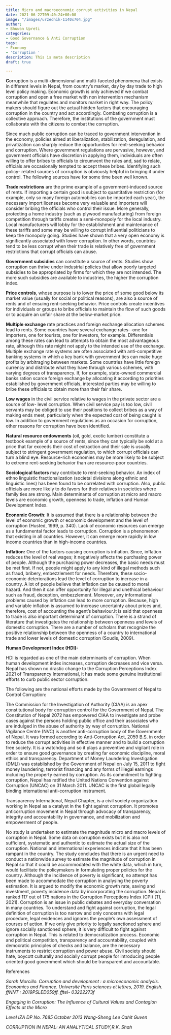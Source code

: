 ```yaml
---
title: Micro and macroeconomic corrupt activities in Nepal
date: 2021-06-22T09:40:24+00:00
image: "/images/urzednik-1140x704.jpg"
author:
- Bhuwan Upreti
categories:
- Good Governance & Anti Corruption
tags:
- Economy
- 'Corruption '
description: This is meta description
draft: true

---
```

**C**orruption is a multi-dimensional and multi-faceted phenomena that exists in different levels in Nepal, from country’s market, day by day trade to high level policy making. Economic growth is only achieved if we combat corruption and open a free market with non intervention mechanism meanwhile that regulates and monitors market in right way. The policy makers should figure out the actual hidden factors that encouraging corruption in the country and act accordingly. Combating corruption is a collective approach. Therefore, the institutions of the government must collaborate with the citizens to combat the corruption.

Since much public corruption can be traced to government intervention in the economy, policies aimed at liberalization, stabilization, deregulation, and privatization can sharply reduce the opportunities for rent-seeking behavior and corruption. Where government regulations are pervasive, however, and government officials have discretion in applying them, individuals are often willing to offer bribes to officials to circumvent the rules and, sad to relate, officials are occasionally tempted to accept these bribes. Identifying such policy- related sources of corruption is obviously helpful in bringing it under control. The following sources have for some time been well known.

**Trade restrictions** are the prime example of a government-induced source of rents. If importing a certain good is subject to quantitative restriction (for example, only so many foreign automobiles can be imported each year), the necessary import licenses become very valuable and importers will consider bribing the officials who control their issue. More generally, protecting a home industry (such as plywood manufacturing) from foreign competition through tariffs creates a semi-monopoly for the local industry. Local manufacturers will lobby for the establishment and maintenance of these tariffs and some may be willing to corrupt influential politicians to keep the monopoly going. Studies have shown that a very open economy is significantly associated with lower corruption. In other words, countries tend to be less corrupt when their trade is relatively free of government restrictions that corrupt officials can abuse.

**Government subsidies** can constitute a source of rents. Studies show corruption can thrive under industrial policies that allow poorly targeted subsidies to be appropriated by firms for which they are not intended. The more such subsidies are available to industries, the higher the corruption index.

**Price controls**, whose purpose is to lower the price of some good below its market value (usually for social or political reasons), are also a source of rents and of ensuing rent-seeking behavior. Price controls create incentives for individuals or groups to bribe officials to maintain the flow of such goods or to acquire an unfair share at the below-market price.

**Multiple exchange** rate practices and foreign exchange allocation schemes lead to rents. Some countries have several exchange rates--one for importers, one for tourists, one for investors, for example. Differentials among these rates can lead to attempts to obtain the most advantageous rate, although this rate might not apply to the intended use of the exchange. Multiple exchange rate systems are often associated with anti-competitive banking systems in which a key bank with government ties can make huge profits by arbitraging between markets. Some countries have little foreign currency and distribute what they have through various schemes, with varying degrees of transparency. If, for example, state-owned commercial banks ration scarce foreign exchange by allocating it according to priorities established by government officials, interested parties may be willing to bribe these officials to obtain more than their fair share.

**Low wages** in the civil service relative to wages in the private sector are a source of low- level corruption. When civil service pay is too low, civil servants may be obliged to use their positions to collect bribes as a way of making ends meet, particularly when the expected cost of being caught is low. In addition to government regulations as an occasion for corruption, other reasons for corruption have been identified.

**Natural resource endowments** (oil, gold, exotic lumber) constitute a textbook example of a source of rents, since they can typically be sold at a price that far exceeds their cost of extraction and their sale is usually subject to stringent government regulation, to which corrupt officials can turn a blind eye. Resource-rich economies may be more likely to be subject to extreme rent-seeking behavior than are resource-poor countries.

**Sociological factors** may contribute to rent-seeking behavior. An index of ethno linguistic fractionalization (societal divisions along ethnic and linguistic lines) has been found to be correlated with corruption. Also, public officials are more likely to do favors for their relatives in societies where family ties are strong. Main determinants of corruption at micro and macro levels are economic growth, openness to trade, inflation and Human Development Index.

**Economic Growth**: It is assumed that there is a relationship between the level of economic growth or economic development and the level of corruption (Husted, 1999, p. 340). Lack of economic resources can emerge as a fundamental factor leads to corruption. Corruption is a phenomenon that existing in all countries. However, it can emerge more rapidly in low income countries than in high-income countries.

**Inflation:** One of the factors causing corruption is inflation. Since, inflation reduces the level of real wages; it negatively affects the purchasing power of people. Although the purchasing power decreases, the basic needs must be met first. If not, people might apply to any kind of illegal methods such as fraud, bribery, embezzlement for needs. Therefore, these socio-economic deteriorations lead the level of corruption to increase in a country. A lot of people believe that inflation can be caused to moral hazard. And then it can offer opportunity for illegal and unethical behaviour such as fraud, deception, embezzlement. Moreover, any informational problems caused by inflation can lead to more corruption. Because, high and variable inflation is assumed to increase uncertainty about prices and, therefore, cost of accounting the agent’s behaviour.It is said that openness to trade is also important determinant of corruption. There is a strand of literature that investigates the relationship between openness and levels of domestic corruption. There are a number of scholars that recognize the positive relationship between the openness of a country to international trade and lower levels of domestic corruption (Soudis, 2009).

**Human Development Index (HDI):**

HDI is regarded as one of the main determinants of corruption. When human development index increases, corruption decreases and vice versa. Nepal has shown no drastic change to the Corruption Perceptions Index 2021 of Transparency International, it has made some genuine institutional efforts to curb public sector corruption.

The following are the national efforts made by the Government of Nepal to Control Corruption:

The Commission for the Investigation of Authority (CIAA) is an apex constitutional body for corruption control for the Government of Nepal. The Constitution of Nepal 2072 has empowered CIAA to investigate and probe cases against the persons holding public office and their associates who are indulged in the abuse of authority by way of corruption. National Vigilance Centre (NVC) is another anti-corruption body of the Government of Nepal. It was formed according to Anti-Corruption Act, 2059 B.S. in order to reduce the corrupt activities in effective manner and to build a corruption free society. It is a watchdog and so it plays a preventive and vigilant role in order to ensure good governance by creating far economic discipline, moral ethics and transparency. Department of Money Laundering Investigation (DMLI) was established by the Government of Nepal on July 15, 2011 to fight money laundering, terrorist financing and any forms of illegal earnings including the property earned by corruption. As its commitment to fighting corruption, Nepal has ratified the United Nations Convention against Corruption (UNCAC) on 31 March 2011. UNCAC is the first global legally binding international anti-corruption instrument.

Transparency International, Nepal Chapter, is a civil society organization working in Nepal as a catalyst in the fight against corruption. It promotes anticorruption movement in Nepal through advocacy of transparency, integrity and accountability in governance, and mobilization and empowerment of people.

No study is undertaken to estimate the magnitude micro and macro levels of corruption in Nepal. Some data on corruption exists but it is also not sufficient, systematic and authentic to estimate the actual size of the corruption. National and international experiences indicate that it has been rampant in the country. The study concludes that there is an urgent need to conduct a nationwide survey to estimate the magnitude of corruption in Nepal so that it could be accommodated with the white data, which in turn, would facilitate the policymakers in formulating proper policies for the country. Although the incidence of poverty is significant, no attempt has been made to accommodate the corruption in analysing the poverty estimation. It is argued to modify the economic growth rate, saving and investment, poverty incidence data by incorporating the corruption. Nepal is ranked 117 out of 175 nations in the Corruption Perceptions Index (CPI) (TI, 2021). Corruption is an issue in public debates and everyday conversation in many countries. To understand and fight against corruption, the legal definition of corruption is too narrow and only concerns with legal procedure, legal evidences and ignores the people’s own assessment of courses of action. If we only give priority to legally sanctioned sphere and ignore socially sanctioned sphere, it is very difficult to fight against corruption in Nepal. This is related to democratization process. Economic and political competition, transparency and accountability, coupled with democratic principles of checks and balance, are the necessary instruments to restrict corruption and power abuse. Civil society should hate, boycott culturally and socially corrupt people for introducing people oriented good government which should be transparent and accountable.

References

_Sarah Morcillo. Corruption and development : a microeconomic analysis. Economics and Finance. Université Paris sciences et lettres, 2019. English. ffNNT : 2019PSLED059ff. fftel- 03222273f_

_Engaging in Corruption: The Influence of Cultural Values and Contagion Effects at the Micro_

_Level IZA DP No. 7685 October 2013 Wang-Sheng Lee Cahit Guven_

_CORRUPTION IN NEPAL: AN ANALYTICAL STUDY,R.K. Shah_